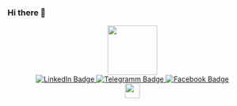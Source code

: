 ### Hi there 👋

<!--
**Victor-kirpi/Victor-kirpi** is a ✨ _special_ ✨ repository because its `README.md` (this file) appears on your GitHub profile.

Here are some ideas to get you started:

- 🔭 I’m currently working on ...
- 🌱 I’m currently learning ...
- 👯 I’m looking to collaborate on ...
- 🤔 I’m looking for help with ...
- 💬 Ask me about ...
- 📫 How to reach me: ...
- 😄 Pronouns: ...
- ⚡ Fun fact: ...
-->

<div id="header" align="center">
  <img src="https://media.giphy.com/media/M9gbBd9nbDrOTu1Mqx/giphy.gif" width="100"/>
</div>

<div id="badges" align="center">
  <a href="https://www.linkedin.com/in/victor-gavrilov-3542b8257/">
    <img src="https://img.shields.io/badge/LinkedIn-blue?style=for-the-badge&logo=linkedin&logoColor=white" alt="LinkedIn Badge"/>
  <a href="https://t.me/Victor_kirpi">
    <img src="https://img.shields.io/badge/Telegramm-lightskyblue?style=for-the-badge&logo=telegramm&logoColor=white" alt="Telegramm Badge"/>
  <a href="https://www.facebook.com/victor.gavrilov.7">
    <img src="https://img.shields.io/badge/Facebook-steelblue?style=for-the-badge&logo=facebook&logoColor=white" alt="Facebook Badge"/>
</div>

<div id="counter_view" align="center">
  <img src="https://komarev.com/ghpvc/?username=Victor-kirpi&style=flat-square&color=blue" alt=""/>
</div>

<div id="iseeyou" align="center">
  <img src="https://media.giphy.com/media/NbeWwvjADhtPFJg7k6/giphy.gif" width="30"/>
</div>
